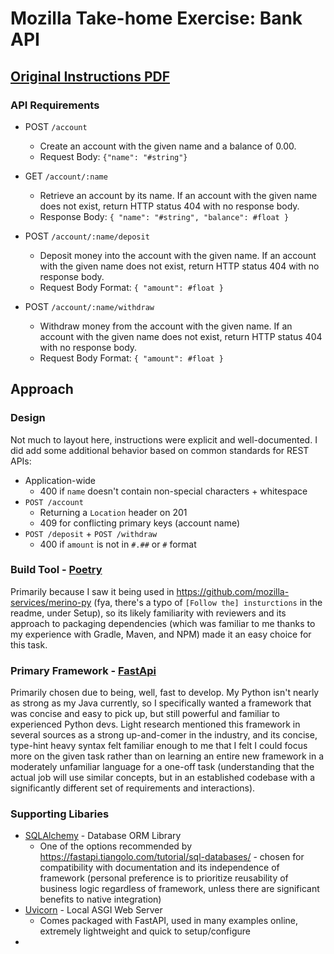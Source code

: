 # Mozilla Take-home Exercise: Bank API

## [Original Instructions PDF](./instructions.pdf)

### API Requirements
- POST `/account`
  - Create an account with the given name and a balance of 0.00.
  - Request Body: `{"name": "#string"}` 

- GET `/account/:name`
  - Retrieve an account by its name. If an account with the given name does not exist, return HTTP status 404
with no response body.
  - Response Body: `{ "name": "#string", "balance": #float }`

- POST `/account/:name/deposit`
  - Deposit money into the account with the given name. If an account with the given name does not exist,
return HTTP status 404 with no response body.
  - Request Body Format: `{ "amount": #float }`

- POST `/account/:name/withdraw`
  - Withdraw money from the account with the given name. If an account with the given name does not exist,
return HTTP status 404 with no response body.
  - Request Body Format: `{ "amount": #float }`

## Approach
### Design
Not much to layout here, instructions were explicit and well-documented. I did add some additional behavior based on common standards for REST APIs:
- Application-wide
  - 400 if `name` doesn't contain non-special characters + whitespace 
- `POST /account`
  - Returning a `Location` header on 201
  - 409 for conflicting primary keys (account name)
- `POST /deposit` + `POST /withdraw`
  - 400 if `amount` is not in `#.##` or `#` format

### Build Tool - [Poetry](https://python-poetry.org/)
Primarily because I saw it being used in https://github.com/mozilla-services/merino-py (fya, there's a typo of `[Follow the] insturctions` in the readme, under Setup), so its likely familiarity with reviewers 
and its approach to packaging dependencies (which was familiar to me thanks to my experience with Gradle, Maven, and NPM) made it an easy choice for this task.

### Primary Framework - [FastApi](https://fastapi.tiangolo.com/)
Primarily chosen due to being, well, fast to develop. My Python isn't nearly as strong as my Java currently, so I specifically wanted
a framework that was concise and easy to pick up, but still powerful and familiar to experienced Python devs. Light research mentioned this framework
in several sources as a strong up-and-comer in the industry, and its concise, type-hint heavy syntax felt familiar enough to me that I felt I could 
focus more on the given task rather than on learning an entire new framework in a moderately unfamiliar language for a one-off task 
(understanding that the actual job will use similar concepts, but in an established codebase with a significantly different set of requirements and interactions).  

### Supporting Libaries
- [SQLAlchemy](https://www.sqlalchemy.org/) - Database ORM Library
  - One of the options recommended by https://fastapi.tiangolo.com/tutorial/sql-databases/ - chosen for compatibility with documentation and its independence of framework 
      (personal preference is to prioritize reusability of business logic regardless of framework, unless there are significant benefits to native integration)
- [Uvicorn](https://www.uvicorn.org/) - Local ASGI Web Server
  - Comes packaged with FastAPI, used in many examples online, extremely lightweight and quick to setup/configure
- 

